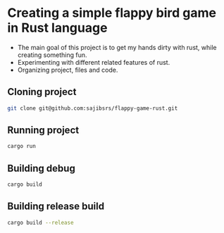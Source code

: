 # Creating a simple flappy bird game in Rust language
* The main goal of this project is to get my hands dirty with rust, while creating something fun.
* Experimenting with different related features of rust.
* Organizing project, files and code.

## Cloning project
```bash
git clone git@github.com:sajibsrs/flappy-game-rust.git
```

## Running project

```bash
cargo run
```

## Building debug
```bash
cargo build
```

## Building release build
```bash
cargo build --release
```
